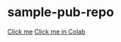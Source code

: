 # sample-pub-repo
<a href="https://nbviewer.org/github/juhi2021/sample-pub-repo/blob/main/Google_News.ipynb">Click me</a>
<a href="https://colab.research.google.com/github/juhi2021/sample-pub-repo/blob/main/Google_News.ipynb">Click me in Colab</a>
